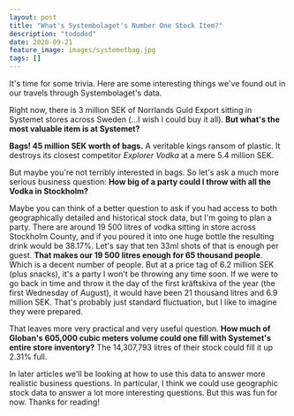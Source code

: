 ```yaml
---
layout: post
title: "What's Systembolaget's Number One Stock Item?"
description: "tododod"
date: 2020-09-21
feature_image: images/systemetbag.jpg 
tags: []
---
```


It's time for some trivia. Here are some interesting things we've found out in our travels through Systembolaget's data.

Right now, there is 3 million SEK of Norrlands Guld Export sitting in Systemet stores across Sweden (...I wish I could buy it all). **But what's the most valuable item is at Systemet?**

<!--more-->

**Bags! 45 million SEK worth of bags.** A veritable kings ransom of plastic. It destroys its closest competitor *Explorer Vodka* at a mere 5.4 million SEK.

But maybe you're not terribly interested in bags. So let's ask a much more serious business question: **How big of a party could I throw with all the Vodka in Stockholm?**

Maybe you can think of a better question to ask if you had access to both geographically detailed and historical stock data, but I'm going to plan a party. There are around 19 500 litres of vodka sitting in store across Stockholm County, and if you poured it into one huge bottle the resulting drink would be 38.17%. Let's say that ten 33ml shots of that is enough per guest. **That makes our 19 500 litres enough for 65 thousand people**. Which is a decent number of people. But at a price tag of 6.2 million SEK (plus snacks), it's a party I won't be throwing any time soon. If we were to go back in time and throw it the day of the first kräftskiva of the year (the first Wednesday of August), it would have been 21 thousand litres and 6.9 million SEK. That's probably just standard fluctuation, but I like to imagine they were prepared.

That leaves more very practical and very useful question. **How much of Globan's 605,000 cubic meters volume could one fill with Systemet's entire store inventory?** The 14,307,793 litres of their stock could fill it up 2.31% full.

In later articles we'll be looking at how to use this data to answer more realistic business questions. In particular, I think we could use geographic stock data to answer a lot more interesting questions. But this was fun for now. Thanks for reading!